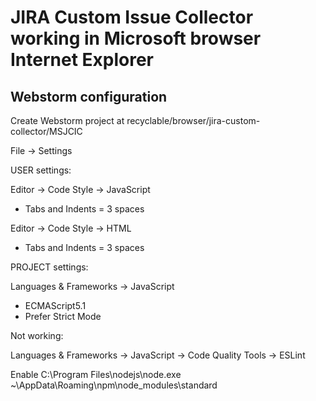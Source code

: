 # JIRA Custom Issue Collector working in Microsoft browser Internet Explorer

## Webstorm configuration

Create Webstorm project at recyclable/browser/jira-custom-collector/MSJCIC

File -> Settings

USER settings:

Editor -> Code Style -> JavaScript

- Tabs and Indents = 3 spaces

Editor -> Code Style -> HTML

- Tabs and Indents = 3 spaces

PROJECT settings:

Languages & Frameworks -> JavaScript

- ECMAScript5.1
- Prefer Strict Mode

Not working:

Languages & Frameworks -> JavaScript -> Code Quality Tools -> ESLint

Enable
C:\Program Files\nodejs\node.exe
~\AppData\Roaming\npm\node_modules\standard
